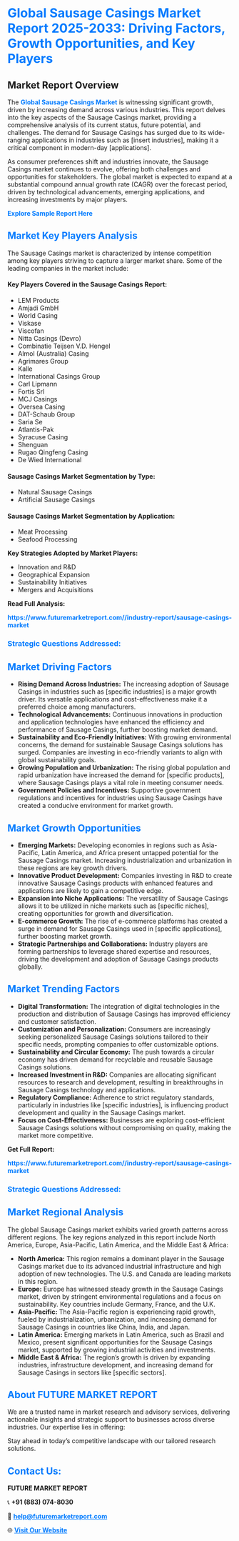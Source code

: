 <h1 style="color: #007BFF;">Global Sausage Casings Market Report 2025-2033: Driving Factors, Growth Opportunities, and Key Players</h1>

<section id="overview">
<h2>Market Report Overview</h2>
<p>The <a href="https://www.futuremarketreport.com//industry-report/sausage-casings-market" style="color: #007BFF; text-decoration: none;"><strong>Global Sausage Casings Market</strong></a> is witnessing significant growth, driven by increasing demand across various industries. This report delves into the key aspects of the Sausage Casings market, providing a comprehensive analysis of its current status, future potential, and challenges. The demand for Sausage Casings has surged due to its wide-ranging applications in industries such as [insert industries], making it a critical component in modern-day [applications].</p>
<p>As consumer preferences shift and industries innovate, the Sausage Casings market continues to evolve, offering both challenges and opportunities for stakeholders. The global market is expected to expand at a substantial compound annual growth rate (CAGR) over the forecast period, driven by technological advancements, emerging applications, and increasing investments by major players.</p>
</section>

<section id="overview">
<p><a href="https://www.futuremarketreport.com//request-sample/reportId=60344" style="color: #007BFF; text-decoration: none;"><strong>Explore Sample Report Here</strong></a></p>
</section>

<section id="key-players">
<h2 style="color: #007BFF;">Market Key Players Analysis</h2>
<p>The Sausage Casings market is characterized by intense competition among key players striving to capture a larger market share. Some of the leading companies in the market include:</p>
<h4>Key Players Covered in the Sausage Casings Report:</h4>
<ul><li>LEM Products</li><li>Amjadi GmbH</li><li>World Casing</li><li>Viskase</li><li>Viscofan</li><li>Nitta Casings (Devro)</li><li>Combinatie Teijsen V.D. Hengel</li><li>Almol (Australia) Casing</li><li>Agrimares Group</li><li>Kalle</li><li>International Casings Group</li><li>Carl Lipmann</li><li>Fortis Srl</li><li>MCJ Casings</li><li>Oversea Casing</li><li>DAT-Schaub Group</li><li>Saria Se</li><li>Atlantis-Pak</li><li>Syracuse Casing</li><li>Shenguan</li><li>Rugao Qingfeng Casing</li><li>De Wied International</li></ul>
<h4>Sausage Casings Market Segmentation by Type:</h4>
<ul><li>Natural Sausage Casings</li><li>Artificial Sausage Casings</li></ul>

<h4>Sausage Casings Market Segmentation by Application:</h4>
<ul><li>Meat Processing</li><li>Seafood Processing</li></ul>
<p><strong>Key Strategies Adopted by Market Players:</strong></p>
<ul>
<li>Innovation and R&D</li>
<li>Geographical Expansion</li>
<li>Sustainability Initiatives</li>
<li>Mergers and Acquisitions</li>
</ul>
</section>

<section>
<p><strong>Read Full Analysis: </strong></p><a href="https://www.futuremarketreport.com//industry-report/sausage-casings-market" style="color: #007BFF; text-decoration: none;"><strong>https://www.futuremarketreport.com//industry-report/sausage-casings-market</strong></a>
<h3 style="color: #007BFF;">Strategic Questions Addressed:</h3>
</section>

<section id="driving-factors">
<h2 style="color: #007BFF;">Market Driving Factors</h2>
<ul>
<li><strong>Rising Demand Across Industries:</strong> The increasing adoption of Sausage Casings in industries such as [specific industries] is a major growth driver. Its versatile applications and cost-effectiveness make it a preferred choice among manufacturers.</li>
<li><strong>Technological Advancements:</strong> Continuous innovations in production and application technologies have enhanced the efficiency and performance of Sausage Casings, further boosting market demand.</li>
<li><strong>Sustainability and Eco-Friendly Initiatives:</strong> With growing environmental concerns, the demand for sustainable Sausage Casings solutions has surged. Companies are investing in eco-friendly variants to align with global sustainability goals.</li>
<li><strong>Growing Population and Urbanization:</strong> The rising global population and rapid urbanization have increased the demand for [specific products], where Sausage Casings plays a vital role in meeting consumer needs.</li>
<li><strong>Government Policies and Incentives:</strong> Supportive government regulations and incentives for industries using Sausage Casings have created a conducive environment for market growth.</li>
</ul>
</section>

<section id="growth-opportunities">
<h2 style="color: #007BFF;">Market Growth Opportunities</h2>
<ul>
<li><strong>Emerging Markets:</strong> Developing economies in regions such as Asia-Pacific, Latin America, and Africa present untapped potential for the Sausage Casings market. Increasing industrialization and urbanization in these regions are key growth drivers.</li>
<li><strong>Innovative Product Development:</strong> Companies investing in R&D to create innovative Sausage Casings products with enhanced features and applications are likely to gain a competitive edge.</li>
<li><strong>Expansion into Niche Applications:</strong> The versatility of Sausage Casings allows it to be utilized in niche markets such as [specific niches], creating opportunities for growth and diversification.</li>
<li><strong>E-commerce Growth:</strong> The rise of e-commerce platforms has created a surge in demand for Sausage Casings used in [specific applications], further boosting market growth.</li>
<li><strong>Strategic Partnerships and Collaborations:</strong> Industry players are forming partnerships to leverage shared expertise and resources, driving the development and adoption of Sausage Casings products globally.</li>
</ul>
</section>

<section id="trending-factors">
<h2 style="color: #007BFF;">Market Trending Factors</h2>
<ul>
<li><strong>Digital Transformation:</strong> The integration of digital technologies in the production and distribution of Sausage Casings has improved efficiency and customer satisfaction.</li>
<li><strong>Customization and Personalization:</strong> Consumers are increasingly seeking personalized Sausage Casings solutions tailored to their specific needs, prompting companies to offer customizable options.</li>
<li><strong>Sustainability and Circular Economy:</strong> The push towards a circular economy has driven demand for recyclable and reusable Sausage Casings solutions.</li>
<li><strong>Increased Investment in R&D:</strong> Companies are allocating significant resources to research and development, resulting in breakthroughs in Sausage Casings technology and applications.</li>
<li><strong>Regulatory Compliance:</strong> Adherence to strict regulatory standards, particularly in industries like [specific industries], is influencing product development and quality in the Sausage Casings market.</li>
<li><strong>Focus on Cost-Effectiveness:</strong> Businesses are exploring cost-efficient Sausage Casings solutions without compromising on quality, making the market more competitive.</li>
</ul>
</section>

<section>
<p><strong>Get Full Report: </strong></p><a href="https://www.futuremarketreport.com//industry-report/sausage-casings-market" style="color: #007BFF; text-decoration: none;"><strong>https://www.futuremarketreport.com//industry-report/sausage-casings-market</strong></a>
<h3 style="color: #007BFF;">Strategic Questions Addressed:</h3>
</section>


<section id="regional-analysis">
<h2 style="color: #007BFF;">Market Regional Analysis</h2>
<p>The global Sausage Casings market exhibits varied growth patterns across different regions. The key regions analyzed in this report include North America, Europe, Asia-Pacific, Latin America, and the Middle East & Africa:</p>
<ul>
<li><strong>North America:</strong> This region remains a dominant player in the Sausage Casings market due to its advanced industrial infrastructure and high adoption of new technologies. The U.S. and Canada are leading markets in this region.</li>
<li><strong>Europe:</strong> Europe has witnessed steady growth in the Sausage Casings market, driven by stringent environmental regulations and a focus on sustainability. Key countries include Germany, France, and the U.K.</li>
<li><strong>Asia-Pacific:</strong> The Asia-Pacific region is experiencing rapid growth, fueled by industrialization, urbanization, and increasing demand for Sausage Casings in countries like China, India, and Japan.</li>
<li><strong>Latin America:</strong> Emerging markets in Latin America, such as Brazil and Mexico, present significant opportunities for the Sausage Casings market, supported by growing industrial activities and investments.</li>
<li><strong>Middle East & Africa:</strong> The region’s growth is driven by expanding industries, infrastructure development, and increasing demand for Sausage Casings in sectors like [specific sectors].</li>
</ul>
</section>

<footer>
<h2 style="color: #007BFF;">About FUTURE MARKET REPORT</h2>
<p>We are a trusted name in market research and advisory services, delivering actionable insights and strategic support to businesses across diverse industries. Our expertise lies in offering:</p>

<p>Stay ahead in today’s competitive landscape with our tailored research solutions.</p>

<h2 style="color: #007BFF;">Contact Us:</h2>
<p><strong>FUTURE MARKET REPORT</strong></p>
<p>📞 <strong>+91 (883) 074-8030</strong></p>
<p>📧 <strong><a href="mailto:help@futuremarketreport.com" style="color: #007BFF;">help@futuremarketreport.com</a></strong></p>
<p>🌐 <strong><a href="https://www.futuremarketreport.com/" style="color: #007BFF;">Visit Our Website</a></strong></p>
</footer>